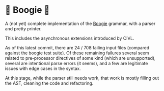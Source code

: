# :man_dancing: Boogie :man_dancing:

A (not yet) complete implementation of the [Boogie](https://github.com/boogie-org/boogie) grammar, with a parser and pretty printer.

This includes the asynchronous extensions introduced by CIVL.

As of this latest commit, there are 24 / 708 failing input files (compared against the boogie test suite). Of these remaining failures several seem related to pre-processor directives of some kind (which are unsupported), several are intentional parse errors (it seems), and a few are legitimate issues with edge cases in the syntax. 

At this stage, while the parser still needs work, that work is mostly filling out the AST, cleaning the code and refactoring.

